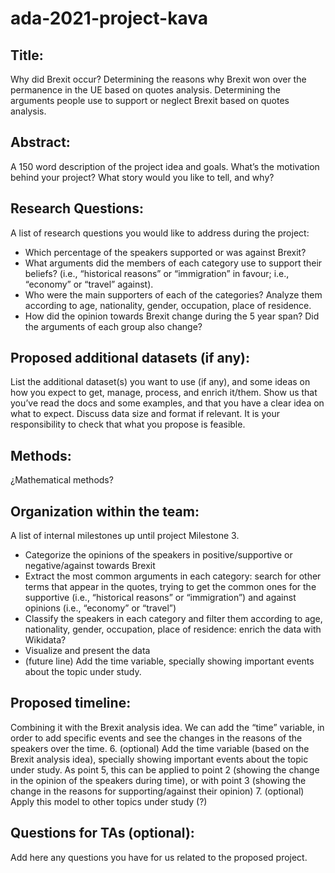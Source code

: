 # ada-2021-project-kava
## Title: 
Why did Brexit occur?
Determining the reasons why Brexit won over the permanence in the UE based on quotes analysis. 
Determining the arguments people use to support or neglect Brexit based on quotes analysis. 

## Abstract:
A 150 word description of the project idea and goals. What’s the motivation behind your project? What story would you like to tell, and why?

## Research Questions: 
A list of research questions you would like to address during the project:
- Which percentage of the speakers supported or was against Brexit?
- What arguments did the members of each category use to support their beliefs? (i.e., “historical reasons” or “immigration” in favour; i.e., “economy” or “travel” against). 
- Who were the main supporters of each of the categories? Analyze them according to age, nationality, gender, occupation, place of residence.  
- How did the opinion towards Brexit change during the 5 year span? Did the arguments of each group also change?

## Proposed additional datasets (if any): 
List the additional dataset(s) you want to use (if any), and some ideas on how you expect to get, manage, process, and enrich it/them. Show us that you’ve read the docs and some examples, and that you have a clear idea on what to expect. Discuss data size and format if relevant. It is your responsibility to check that what you propose is feasible.

## Methods: 
¿Mathematical methods?

## Organization within the team: 
A list of internal milestones up until project Milestone 3.
- Categorize the opinions of the speakers in positive/supportive or negative/against towards Brexit
- Extract the most common arguments in each category: search for other terms that appear in the quotes, trying to get the common ones for the supportive (i.e., “historical reasons” or “immigration”) and against opinions (i.e., “economy” or “travel”)
- Classify the speakers in each category and filter them according to age, nationality, gender, occupation, place of residence: enrich the data with Wikidata?
- Visualize and present the data
- (future line) Add the time variable, specially showing important events about the topic under study.

## Proposed timeline: 
Combining it with the Brexit analysis idea. We can add the “time” variable, in order to add specific events and see the changes in the reasons of the speakers over the time.
6.	(optional) Add the time variable (based on the Brexit analysis idea), specially showing important events about the topic under study. As point 5, this can be applied to point 2 (showing the change in the opinion of the speakers during time), or with point 3 (showing the change in the reasons for supporting/against their opinion)
7.	(optional) Apply this model to other topics under study (?)


## Questions for TAs (optional): 
Add here any questions you have for us related to the proposed project.
